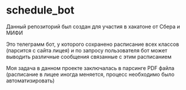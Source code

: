 # schedule_bot
Данный репозиторий был создан для участия в хакатоне от Сбера и МИФИ

Это телеграмм бот, у которого сохранено расписание всех классов (парсится с сайта лицея) и по запросу пользователя
бот может выводить различные сообщения связанные с этим расписанием

Моя задача в данном проекте заключалась в парсинге PDF файла (расписание в лицее иногда меняется, процесс необходимо было автоматизировать)
